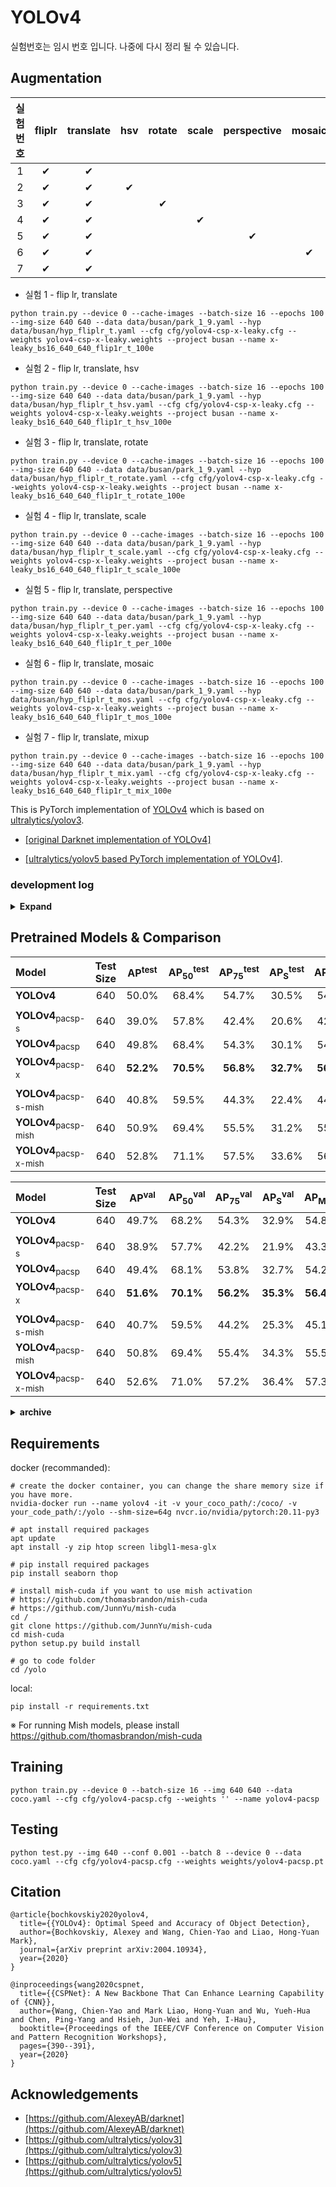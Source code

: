 # YOLOv4

실험번호는 임시 번호 입니다.
나중에 다시 정리 될 수 있습니다.

## Augmentation

|실험번호|fliplr|translate|hsv|rotate|scale|perspective|mosaic|mixup|비고|
|:---:|:---:|:---:|:---:|:---:|:---:|:---:|:---:|:---:|:---:|
|1|✔|✔| | | | | | |
|2|✔|✔|✔| | | | | |
|3|✔|✔| |✔| | | | | 
|4|✔|✔| | |✔| | | | 
|5|✔|✔| | | |✔| | | 
|6|✔|✔| | | | |✔| |
|7|✔|✔| | | | | |✔ |

- 실험 1 - flip lr, translate
```shell
python train.py --device 0 --cache-images --batch-size 16 --epochs 100 --img-size 640 640 --data data/busan/park_1_9.yaml --hyp data/busan/hyp_fliplr_t.yaml --cfg cfg/yolov4-csp-x-leaky.cfg --weights yolov4-csp-x-leaky.weights --project busan --name x-leaky_bs16_640_640_flip1r_t_100e
```
- 실험 2 - flip lr, translate, hsv
```shell
python train.py --device 0 --cache-images --batch-size 16 --epochs 100 --img-size 640 640 --data data/busan/park_1_9.yaml --hyp data/busan/hyp_fliplr_t_hsv.yaml --cfg cfg/yolov4-csp-x-leaky.cfg --weights yolov4-csp-x-leaky.weights --project busan --name x-leaky_bs16_640_640_flip1r_t_hsv_100e
```
- 실험 3 - flip lr, translate, rotate
```shell
python train.py --device 0 --cache-images --batch-size 16 --epochs 100 --img-size 640 640 --data data/busan/park_1_9.yaml --hyp data/busan/hyp_fliplr_t_rotate.yaml --cfg cfg/yolov4-csp-x-leaky.cfg --weights yolov4-csp-x-leaky.weights --project busan --name x-leaky_bs16_640_640_flip1r_t_rotate_100e
```
- 실험 4 - flip lr, translate, scale
```shell
python train.py --device 0 --cache-images --batch-size 16 --epochs 100 --img-size 640 640 --data data/busan/park_1_9.yaml --hyp data/busan/hyp_fliplr_t_scale.yaml --cfg cfg/yolov4-csp-x-leaky.cfg --weights yolov4-csp-x-leaky.weights --project busan --name x-leaky_bs16_640_640_flip1r_t_scale_100e
```
- 실험 5 - flip lr, translate, perspective
```shell
python train.py --device 0 --cache-images --batch-size 16 --epochs 100 --img-size 640 640 --data data/busan/park_1_9.yaml --hyp data/busan/hyp_fliplr_t_per.yaml --cfg cfg/yolov4-csp-x-leaky.cfg --weights yolov4-csp-x-leaky.weights --project busan --name x-leaky_bs16_640_640_flip1r_t_per_100e
```
- 실험 6 - flip lr, translate, mosaic
```shell
python train.py --device 0 --cache-images --batch-size 16 --epochs 100 --img-size 640 640 --data data/busan/park_1_9.yaml --hyp data/busan/hyp_fliplr_t_mos.yaml --cfg cfg/yolov4-csp-x-leaky.cfg --weights yolov4-csp-x-leaky.weights --project busan --name x-leaky_bs16_640_640_flip1r_t_mos_100e
```
- 실험 7 - flip lr, translate, mixup
```shell
python train.py --device 0 --cache-images --batch-size 16 --epochs 100 --img-size 640 640 --data data/busan/park_1_9.yaml --hyp data/busan/hyp_fliplr_t_mix.yaml --cfg cfg/yolov4-csp-x-leaky.cfg --weights yolov4-csp-x-leaky.weights --project busan --name x-leaky_bs16_640_640_flip1r_t_mix_100e
```



This is PyTorch implementation of [YOLOv4](https://github.com/AlexeyAB/darknet) which is based on [ultralytics/yolov3](https://github.com/ultralytics/yolov3).

* [[original Darknet implementation of YOLOv4]](https://github.com/AlexeyAB/darknet)

* [[ultralytics/yolov5 based PyTorch implementation of YOLOv4]](https://github.com/WongKinYiu/PyTorch_YOLOv4/tree/u5).

### development log

<details><summary> <b>Expand</b> </summary>

* `2021-10-31` - support [RS loss](https://arxiv.org/abs/2107.11669), [aLRP loss](https://arxiv.org/abs/2009.13592), [AP loss](https://arxiv.org/abs/2008.07294).
* `2021-10-30` - support [alpha IoU](https://arxiv.org/abs/2110.13675).
* `2021-10-20` - design resolution calibration methods.
* `2021-10-15` - support joint detection, instance segmentation, and semantic segmentation. [`seg-yolo`]()
* `2021-10-13` - design ratio yolo.
* `2021-09-22` - pytorch 1.9 compatibility.
* `2021-09-21` - support [DIM](https://arxiv.org/abs/1808.06670).
* `2021-09-16` - support [Dynamic Head](https://arxiv.org/abs/2106.08322).
* `2021-08-28` - design domain adaptive training.
* `2021-08-22` - design re-balance models.
* `2021-08-21` - support [simOTA](https://arxiv.org/abs/2107.08430).
* `2021-08-14` - design approximation-based methods.
* `2021-07-27` - design new decoders.
* `2021-07-22` - support 1) decoupled head, 2) anchor-free, and 3) multi positives in [yolox](https://arxiv.org/abs/2107.08430).
* `2021-07-10` - design distribution-based implicit modeling.
* `2021-07-06` - support outlooker attention. [`volo`](https://arxiv.org/abs/2106.13112)
* `2021-07-06` - design self emsemble training method.
* `2021-06-23` - design cross multi-stage correlation module.
* `2021-06-18` - design cross stage cross correlation module.
* `2021-06-17` - support cross correlation module. [`ccn`](https://arxiv.org/abs/2010.12138)
* `2021-06-17` - support attention modules. [`cbam`](https://arxiv.org/abs/1807.06521) [`saan`](https://arxiv.org/abs/2010.12138)
* `2021-04-20` - support swin transformer. [`swin`](https://arxiv.org/abs/2103.14030)
* `2021-03-16` - design new stem layers.
* `2021-03-13` - design implicit modeling. [`nn`]() [`mf`]() [`lc`]() 
* `2021-01-26` - support vision transformer. [`tr`](https://arxiv.org/abs/2010.11929)
* `2021-01-26` - design mask objectness.
* `2021-01-25` - design rotate augmentation.
* `2021-01-23` - design collage augmentation.
* `2021-01-22` - support [VoVNet](https://arxiv.org/abs/1904.09730), [VoVNetv2](https://arxiv.org/abs/1911.06667).
* `2021-01-22` - support [EIoU](https://arxiv.org/abs/2101.08158).
* `2021-01-19` - support instance segmentation. [`mask-yolo`]()
* `2021-01-17` - support anchor-free-based methods. [`center-yolo`]()
* `2021-01-14` - support joint detection and classification. [`classify-yolo`]()
* `2020-01-02` - design new [PRN](https://github.com/WongKinYiu/PartialResidualNetworks) and [CSP](https://github.com/WongKinYiu/CrossStagePartialNetworks)-based models.
* `2020-12-22` - support transfer learning.
* `2020-12-18` - support non-local series self-attention blocks. [`gc`](https://arxiv.org/abs/1904.11492) [`dnl`](https://arxiv.org/abs/2006.06668)
* `2020-12-16` - support down-sampling blocks in cspnet paper. [`down-c`]() [`down-d`](https://arxiv.org/abs/1812.01187)
* `2020-12-03` - support imitation learning.
* `2020-12-02` - support [squeeze and excitation](https://arxiv.org/abs/1709.01507).
* `2020-11-26` - support multi-class multi-anchor joint detection and embedding.
* `2020-11-25` - support [joint detection and embedding](https://arxiv.org/abs/1909.12605). [`track-yolo`]()
* `2020-11-23` - support teacher-student learning.
* `2020-11-17` - pytorch 1.7 compatibility. 
* `2020-11-06` - support inference with initial weights. 
* `2020-10-21` - fully supported by darknet. 
* `2020-09-18` - design fine-tune methods. 
* `2020-08-29` - support [deformable kernel](https://arxiv.org/abs/1910.02940).
* `2020-08-25` - pytorch 1.6 compatibility.
* `2020-08-24` - support channel last training/testing. 
* `2020-08-16` - design CSPPRN. 
* `2020-08-15` - design deeper model. [`csp-p6-mish`]()
* `2020-08-11` - support [HarDNet](https://arxiv.org/abs/1909.00948). [`hard39-pacsp`]() [`hard68-pacsp`]() [`hard85-pacsp`]()
* `2020-08-10` - add DDP training.
* `2020-08-06` - support [DCN](https://arxiv.org/abs/1703.06211), [DCNv2](https://arxiv.org/abs/1811.11168). [`yolov4-dcn`]()
* `2020-08-01` - add pytorch hub.
* `2020-07-31` - support [ResNet](https://arxiv.org/abs/1512.03385), [ResNeXt](https://arxiv.org/abs/1611.05431), [CSPResNet](https://github.com/WongKinYiu/CrossStagePartialNetworks), [CSPResNeXt](https://github.com/WongKinYiu/CrossStagePartialNetworks). [`r50-pacsp`]() [`x50-pacsp`]() [`cspr50-pacsp`]() [`cspx50-pacsp`]()
* `2020-07-28` - support [SAM](https://arxiv.org/abs/2004.10934). [`yolov4-pacsp-sam`]()
* `2020-07-24` - update api.
* `2020-07-23` - support CUDA accelerated Mish activation function.
* `2020-07-19` - support and training tiny YOLOv4. [`yolov4-tiny`]()
* `2020-07-15` - design and training conditional YOLOv4. [`yolov4-pacsp-conditional`]()
* `2020-07-13` - support [MixUp](https://arxiv.org/abs/1710.09412) data augmentation.
* `2020-07-03` - design new stem layers.
* `2020-06-16` - support floating16 of GPU inference.
* `2020-06-14` - convert .pt to .weights for darknet fine-tuning.
* `2020-06-13` - update multi-scale training strategy.
* `2020-06-12` - design scaled YOLOv4 follow [ultralytics](https://github.com/ultralytics/yolov5). [`yolov4-pacsp-s`]() [`yolov4-pacsp-m`]() [`yolov4-pacsp-l`]() [`yolov4-pacsp-x`]()
* `2020-06-07` - design [scaling methods](https://github.com/WongKinYiu/PyTorch_YOLOv4/blob/master/images/scalingCSP.png) for CSP-based models. [`yolov4-pacsp-25`]() [`yolov4-pacsp-75`]()
* `2020-06-03` - update COCO2014 to COCO2017.
* `2020-05-30` - update FPN neck to CSPFPN. [`yolov4-yocsp`]() [`yolov4-yocsp-mish`]()
* `2020-05-24` - update neck of YOLOv4 to CSPPAN. [`yolov4-pacsp`]() [`yolov4-pacsp-mish`]()
* `2020-05-15` - training YOLOv4 with Mish activation function. [`yolov4-yospp-mish`]() [`yolov4-paspp-mish`]()
* `2020-05-08` - design and training YOLOv4 with [FPN](https://arxiv.org/abs/1612.03144) neck. [`yolov4-yospp`]()
* `2020-05-01` - training YOLOv4 with Leaky activation function using PyTorch. [`yolov4-paspp`]() [`PAN`](https://arxiv.org/abs/1803.01534)

</details>

## Pretrained Models & Comparison


| Model | Test Size | AP<sup>test</sup> | AP<sub>50</sub><sup>test</sup> | AP<sub>75</sub><sup>test</sup> | AP<sub>S</sub><sup>test</sup> | AP<sub>M</sub><sup>test</sup> | AP<sub>L</sub><sup>test</sup> | cfg | weights |
| :-- | :-: | :-: | :-: | :-: | :-: | :-: | :-: | :-: | :-: | 
| **YOLOv4** | 640 | 50.0% | 68.4% | 54.7% | 30.5% | 54.3% | 63.3% | [cfg](https://github.com/WongKinYiu/PyTorch_YOLOv4/blob/master/cfg/yolov4.cfg) | [weights](https://drive.google.com/file/d/1TSvLHH48eJJk7Glr5p2lscVet2jCazhi/view?usp=sharing) |
|  |  |  |  |  |  |  |
| **YOLOv4**<sub>pacsp-s</sub> | 640 | 39.0% | 57.8% | 42.4% | 20.6% | 42.6% | 50.0% | [cfg](https://github.com/WongKinYiu/PyTorch_YOLOv4/blob/master/cfg/yolov4-csp-s-leaky.cfg) | [weights](https://drive.google.com/file/d/1r1zeY8whdZNUGisxiZQFnbwYSIolCAwi/view?usp=sharing) |
| **YOLOv4**<sub>pacsp</sub> | 640 | 49.8% | 68.4% | 54.3% | 30.1% | 54.0% | 63.4% | [cfg](https://github.com/WongKinYiu/PyTorch_YOLOv4/blob/master/cfg/yolov4-csp-leaky.cfg) | [weights](https://drive.google.com/file/d/1W_zrTbCmctTgnv6BSjmNDJ3xGdKye4sw/view?usp=sharing) |
| **YOLOv4**<sub>pacsp-x</sub> | 640 | **52.2%** | **70.5%** | **56.8%** | **32.7%** | **56.3%** | **65.9%** | [cfg](https://github.com/WongKinYiu/PyTorch_YOLOv4/blob/master/cfg/yolov4-csp-x-leaky.cfg) | [weights](https://drive.google.com/file/d/1jL9727DVG2-iirG9EWRtAsa4vFei-L35/view?usp=sharing) |
|  |  |  |  |  |  |  |
| **YOLOv4**<sub>pacsp-s-mish</sub> | 640 | 40.8% | 59.5% | 44.3% | 22.4% | 44.6% | 51.8% | [cfg](https://github.com/WongKinYiu/PyTorch_YOLOv4/blob/master/cfg/yolov4-csp-s-mish.cfg) | [weights](https://drive.google.com/file/d/1730MvuVhTttVJGk4ftN1zql9z7U4iQ6U/view?usp=sharing) |
| **YOLOv4**<sub>pacsp-mish</sub> | 640 | 50.9% | 69.4% | 55.5% | 31.2% | 55.0% | 64.7% | [cfg](https://github.com/WongKinYiu/PyTorch_YOLOv4/blob/master/cfg/yolov4-csp-mish.cfg) | [weights](https://drive.google.com/file/d/17pQoMfJYbroYqxb6grem2SDY7pZIJPrN/view?usp=sharing) |
| **YOLOv4**<sub>pacsp-x-mish</sub> | 640 | 52.8% | 71.1% | 57.5% | 33.6% | 56.9% | 66.6% | [cfg](https://github.com/WongKinYiu/PyTorch_YOLOv4/blob/master/cfg/yolov4-csp-x-mish.cfg) | [weights](https://drive.google.com/file/d/1997gFCB-zDEO_kWkzGVhn9j8psrN3ulY/view?usp=sharing) |

| Model | Test Size | AP<sup>val</sup> | AP<sub>50</sub><sup>val</sup> | AP<sub>75</sub><sup>val</sup> | AP<sub>S</sub><sup>val</sup> | AP<sub>M</sub><sup>val</sup> | AP<sub>L</sub><sup>val</sup> | cfg | weights |
| :-- | :-: | :-: | :-: | :-: | :-: | :-: | :-: | :-: | :-: | 
| **YOLOv4** | 640 | 49.7% | 68.2% | 54.3% | 32.9% | 54.8% | 63.7% | [cfg](https://github.com/WongKinYiu/PyTorch_YOLOv4/blob/master/cfg/yolov4.cfg) | [weights](https://drive.google.com/file/d/1TSvLHH48eJJk7Glr5p2lscVet2jCazhi/view?usp=sharing) |
|  |  |  |  |  |  |  |
| **YOLOv4**<sub>pacsp-s</sub> | 640 | 38.9% | 57.7% | 42.2% | 21.9% | 43.3% | 51.9% | [cfg](https://github.com/WongKinYiu/PyTorch_YOLOv4/blob/master/cfg/yolov4-csp-s-leaky.cfg) | [weights](https://drive.google.com/file/d/1r1zeY8whdZNUGisxiZQFnbwYSIolCAwi/view?usp=sharing) |
| **YOLOv4**<sub>pacsp</sub> | 640 | 49.4% | 68.1% | 53.8% | 32.7% | 54.2% | 64.0% | [cfg](https://github.com/WongKinYiu/PyTorch_YOLOv4/blob/master/cfg/yolov4-csp-leaky.cfg) | [weights](https://drive.google.com/file/d/1W_zrTbCmctTgnv6BSjmNDJ3xGdKye4sw/view?usp=sharing) |
| **YOLOv4**<sub>pacsp-x</sub> | 640 | **51.6%** | **70.1%** | **56.2%** | **35.3%** | **56.4%** | **66.9%** | [cfg](https://github.com/WongKinYiu/PyTorch_YOLOv4/blob/master/cfg/yolov4-csp-x-leaky.cfg) | [weights](https://drive.google.com/file/d/1jL9727DVG2-iirG9EWRtAsa4vFei-L35/view?usp=sharing) |
|  |  |  |  |  |  |  |
| **YOLOv4**<sub>pacsp-s-mish</sub> | 640 | 40.7% | 59.5% | 44.2% | 25.3% | 45.1% | 53.4% | [cfg](https://github.com/WongKinYiu/PyTorch_YOLOv4/blob/master/cfg/yolov4-csp-s-mish.cfg) | [weights](https://drive.google.com/file/d/1730MvuVhTttVJGk4ftN1zql9z7U4iQ6U/view?usp=sharing) |
| **YOLOv4**<sub>pacsp-mish</sub> | 640 | 50.8% | 69.4% | 55.4% | 34.3% | 55.5% | 65.7% | [cfg](https://github.com/WongKinYiu/PyTorch_YOLOv4/blob/master/cfg/yolov4-csp-mish.cfg) | [weights](https://drive.google.com/file/d/17pQoMfJYbroYqxb6grem2SDY7pZIJPrN/view?usp=sharing) |
| **YOLOv4**<sub>pacsp-x-mish</sub> | 640 | 52.6% | 71.0% | 57.2% | 36.4% | 57.3% | 67.6% | [cfg](https://github.com/WongKinYiu/PyTorch_YOLOv4/blob/master/cfg/yolov4-csp-x-mish.cfg) | [weights](https://drive.google.com/file/d/1997gFCB-zDEO_kWkzGVhn9j8psrN3ulY/view?usp=sharing) |

<details><summary> <b>archive</b> </summary>

| Model | Test Size | AP<sup>val</sup> | AP<sub>50</sub><sup>val</sup> | AP<sub>75</sub><sup>val</sup> | AP<sub>S</sub><sup>val</sup> | AP<sub>M</sub><sup>val</sup> | AP<sub>L</sub><sup>val</sup> | cfg | weights |
| :-- | :-: | :-: | :-: | :-: | :-: | :-: | :-: | :-: | :-: | 
| **YOLOv4** | 640 | 48.4% | 67.1% | 52.9% | 31.7% | 53.8% | 62.0% | [cfg](https://github.com/WongKinYiu/PyTorch_YOLOv4/blob/master/cfg/yolov4.cfg) | [weights](https://drive.google.com/file/d/14zPRaYxMOe7hXi6N-Vs_QbWs6ue_CZPd/view?usp=sharing) |
|  |  |  |  |  |  |  |
| **YOLOv4**<sub>pacsp-s</sub> | 640 | 37.0% | 55.7% | 40.0% | 20.2% | 41.6% | 48.4% | [cfg](https://github.com/WongKinYiu/PyTorch_YOLOv4/blob/master/cfg/yolov4-pacsp-s.cfg) | [weights](https://drive.google.com/file/d/1PiS9pF4tsydPN4-vMjiJPHjIOJMeRwWS/view?usp=sharing) |
| **YOLOv4**<sub>pacsp</sub> | 640 | 47.7% | 66.4% | 52.0% | 32.3% | 53.0% | 61.7% | [cfg](https://github.com/WongKinYiu/PyTorch_YOLOv4/blob/master/cfg/yolov4-pacsp.cfg) | [weights](https://drive.google.com/file/d/1C7xwfYzPF4dKFAmDNCetdTCB_cPvsuwf/view?usp=sharing) |
| **YOLOv4**<sub>pacsp-x</sub> | 640 | **50.0%** | **68.3%** | **54.5%** | **33.9%** | **55.4%** | **63.7%** | [cfg](https://github.com/WongKinYiu/PyTorch_YOLOv4/blob/master/cfg/yolov4-pacsp-x.cfg) | [weights](https://drive.google.com/file/d/1kWzJk5DJNlW9Xf2xR89OfmrEoeY9Szzj/view?usp=sharing) |
|  |  |  |  |  |  |  |
| **YOLOv4**<sub>pacsp-s-mish</sub> | 640 | 38.8% | 57.8% | 42.0% | 21.6% | 43.7% | 51.1% | [cfg](https://github.com/WongKinYiu/PyTorch_YOLOv4/blob/master/cfg/yolov4-pacsp-s-mish.cfg) | [weights](https://drive.google.com/file/d/1OiDhQqYH23GrP6f5vU2j_DvA8PqL0pcF/view?usp=sharing) |
| **YOLOv4**<sub>pacsp-mish</sub> | 640 | 48.8% | 67.2% | 53.4% | 31.5% | 54.4% | 62.2% | [cfg](https://github.com/WongKinYiu/PyTorch_YOLOv4/blob/master/cfg/yolov4-pacsp-mish.cfg) | [weights](https://drive.google.com/file/d/1mk9mkM0_B9e_QgPxF6pBIB6uXDxZENsk/view?usp=sharing) |
| **YOLOv4**<sub>pacsp-x-mish</sub> | 640 | 51.2% | 69.4% | 55.9% | 35.0% | 56.5% | 65.0% | [cfg](https://github.com/WongKinYiu/PyTorch_YOLOv4/blob/master/cfg/yolov4-pacsp-x-mish.cfg) | [weights](https://drive.google.com/file/d/1kZee29alFFnm1rlJieAyHzB3Niywew_0/view?usp=sharing) |

| Model | Test Size | AP<sup>val</sup> | AP<sub>50</sub><sup>val</sup> | AP<sub>75</sub><sup>val</sup> | AP<sub>S</sub><sup>val</sup> | AP<sub>M</sub><sup>val</sup> | AP<sub>L</sub><sup>val</sup> | cfg | weights |
| :-- | :-: | :-: | :-: | :-: | :-: | :-: | :-: | :-: | :-: | 
| **YOLOv4** | 672 | 47.7% | 66.7% | 52.1% | 30.5% | 52.6% | 61.4% | [cfg](https://github.com/WongKinYiu/PyTorch_YOLOv4/blob/master/cfg/yolov4.cfg) | [weights](https://drive.google.com/file/d/137U-oLekAu-J-fe0E_seTblVxnU3tlNC/view?usp=sharing) |
|  |  |  |  |  |  |  |
| **YOLOv4**<sub>pacsp-s</sub> | 672 | 36.6% | 55.5% | 39.6% | 21.2% | 41.1% | 47.0% | [cfg](https://github.com/WongKinYiu/PyTorch_YOLOv4/blob/master/cfg/yolov4-pacsp-s.cfg) | [weights](https://drive.google.com/file/d/1-QZc043NMNa_O0oLaB3r0XYKFRSktfsd/view?usp=sharing) |
| **YOLOv4**<sub>pacsp</sub> | 672 | 47.2% | 66.2% | 51.6% | 30.4% | 52.3% | 60.8% | [cfg](https://github.com/WongKinYiu/PyTorch_YOLOv4/blob/master/cfg/yolov4-pacsp.cfg) | [weights](https://drive.google.com/file/d/1sIpu29jEBZ3VI_1uy2Q1f3iEzvIpBZbP/view?usp=sharing) |
| **YOLOv4**<sub>pacsp-x</sub> | 672 | **49.3%** | **68.1%** | **53.6%** | **31.8%** | **54.5%** | **63.6%** | [cfg](https://github.com/WongKinYiu/PyTorch_YOLOv4/blob/master/cfg/yolov4-pacsp-x.cfg) | [weights](https://drive.google.com/file/d/1aZRfA2CD9SdIwmscbyp6rXZjGysDvaYv/view?usp=sharing) |
|  |  |  |  |  |  |  |
| **YOLOv4**<sub>pacsp-s-mish</sub> | 672 | 38.6% | 57.7% | 41.8% | 22.3% | 43.5% | 49.3% | [cfg](https://github.com/WongKinYiu/PyTorch_YOLOv4/blob/master/cfg/yolov4-pacsp-s-mish.cfg) | [weights](https://drive.google.com/file/d/1q0zbQKcSNSf_AxWQv6DAUPXeaTywPqVB/view?usp=sharing) |
| (+BoF) | 640 | 39.9% | 59.1% | 43.1% | 24.4% | 45.2% | 51.4% |  | [weights](https://drive.google.com/file/d/1-8PqBaI8oYb7TB9L-KMzvjZcK_VaGXCF/view?usp=sharing) |
| **YOLOv4**<sub>pacsp-mish</sub> | 672 | 48.1% | 66.9% | 52.3% | 30.8% | 53.4% | 61.7% | [cfg](https://github.com/WongKinYiu/PyTorch_YOLOv4/blob/master/cfg/yolov4-pacsp-mish.cfg) | [weights](https://drive.google.com/file/d/116yreAUTK_dTJErDuDVX2WTIBcd5YPSI/view?usp=sharing) |
| (+BoF) | 640 | 49.3% | 68.2% | 53.8% | 31.9% | 54.9% | 62.8% |  | [weights](https://drive.google.com/file/d/12qRrqDRlUElsR_TI97j4qkrttrNKKG3k/view?usp=sharing) |
| **YOLOv4**<sub>pacsp-x-mish</sub> | 672 | 50.0% | 68.5% | 54.4% | 32.9% | 54.9% | 64.0% | [cfg](https://github.com/WongKinYiu/PyTorch_YOLOv4/blob/master/cfg/yolov4-pacsp-x-mish.cfg) | [weights](https://drive.google.com/file/d/1GGCrokkRZ06CZ5MUCVokbX1FF2e1DbPF/view?usp=sharing) |
| (+BoF) | 640 | **51.0%** | **69.7%** | **55.5%** | **33.3%** | **56.2%** | **65.5%** |  | [weights](https://drive.google.com/file/d/1lVmSqItSKywg6yk1qiCvgOYw55O03Qgj/view?usp=sharing) |
|  |  |  |  |  |  |  |
  
</details>

## Requirements

docker (recommanded):
```
# create the docker container, you can change the share memory size if you have more.
nvidia-docker run --name yolov4 -it -v your_coco_path/:/coco/ -v your_code_path/:/yolo --shm-size=64g nvcr.io/nvidia/pytorch:20.11-py3

# apt install required packages
apt update
apt install -y zip htop screen libgl1-mesa-glx

# pip install required packages
pip install seaborn thop

# install mish-cuda if you want to use mish activation
# https://github.com/thomasbrandon/mish-cuda
# https://github.com/JunnYu/mish-cuda
cd /
git clone https://github.com/JunnYu/mish-cuda
cd mish-cuda
python setup.py build install

# go to code folder
cd /yolo
```

local:
```
pip install -r requirements.txt
```
※ For running Mish models, please install https://github.com/thomasbrandon/mish-cuda

## Training

```
python train.py --device 0 --batch-size 16 --img 640 640 --data coco.yaml --cfg cfg/yolov4-pacsp.cfg --weights '' --name yolov4-pacsp
```

## Testing

```
python test.py --img 640 --conf 0.001 --batch 8 --device 0 --data coco.yaml --cfg cfg/yolov4-pacsp.cfg --weights weights/yolov4-pacsp.pt
```

## Citation

```
@article{bochkovskiy2020yolov4,
  title={{YOLOv4}: Optimal Speed and Accuracy of Object Detection},
  author={Bochkovskiy, Alexey and Wang, Chien-Yao and Liao, Hong-Yuan Mark},
  journal={arXiv preprint arXiv:2004.10934},
  year={2020}
}
```

```
@inproceedings{wang2020cspnet,
  title={{CSPNet}: A New Backbone That Can Enhance Learning Capability of {CNN}},
  author={Wang, Chien-Yao and Mark Liao, Hong-Yuan and Wu, Yueh-Hua and Chen, Ping-Yang and Hsieh, Jun-Wei and Yeh, I-Hau},
  booktitle={Proceedings of the IEEE/CVF Conference on Computer Vision and Pattern Recognition Workshops},
  pages={390--391},
  year={2020}
}
```

## Acknowledgements

* [https://github.com/AlexeyAB/darknet](https://github.com/AlexeyAB/darknet)
* [https://github.com/ultralytics/yolov3](https://github.com/ultralytics/yolov3)
* [https://github.com/ultralytics/yolov5](https://github.com/ultralytics/yolov5)
